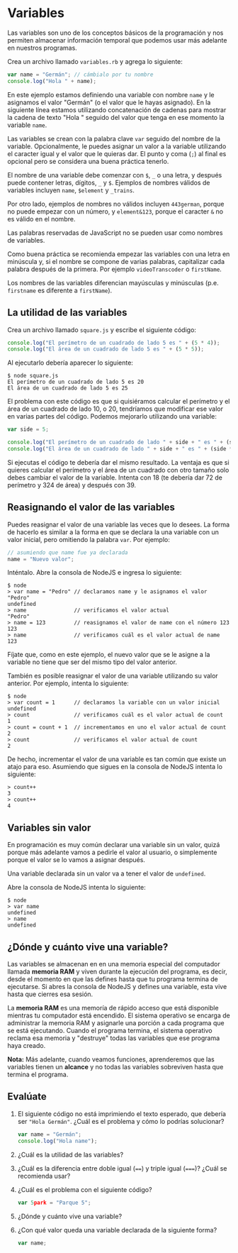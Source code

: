 # Variables

Las variables son uno de los conceptos básicos de la programación y nos permiten almacenar información temporal que podemos usar más adelante en nuestros programas.

Crea un archivo llamado `variables.rb` y agrega lo siguiente:

```js
var name = "Germán"; // cámbialo por tu nombre
console.log("Hola " + name);
```

En este ejemplo estamos definiendo una variable con nombre `name` y le asignamos el valor "Germán" (o el valor que le hayas asignado). En la siguiente línea estamos utilizando concatenación de cadenas para mostrar la cadena de texto "Hola " seguido del valor que tenga en ese momento la variable `name`.

Las variables se crean con la palabra clave `var` seguido del nombre de la variable. Opcionalmente, le puedes asignar un valor a la variable utilizando el caracter igual y el valor que le quieras dar. El punto y coma (`;`) al final es opcional pero se considera una buena práctica tenerlo.

El nombre de una variable debe comenzar con `$`, `_` o una letra, y después puede contener letras, dígitos, `_` y `$`. Ejemplos de nombres válidos de variables incluyen `name`, `$element` y `_trains`.

Por otro lado, ejemplos de nombres no válidos incluyen `443german`, porque no puede empezar con un número, y `element&123`, porque el caracter `&` no es válido en el nombre.

Las palabras reservadas de JavaScript no se pueden usar como nombres de variables.

Como buena práctica se recomienda empezar las variables con una letra en minúscula y, si el nombre se compone de varias palabras, capitalizar cada palabra después de la primera. Por ejemplo `videoTranscoder` o `firstName`.

Los nombres de las variables diferencian mayúsculas y minúsculas (p.e. `firstname` es diferente a `firstName`).

## La utilidad de las variables

Crea un archivo llamado `square.js` y escribe el siguiente código:

```js
console.log("El perímetro de un cuadrado de lado 5 es " + (5 * 4));
console.log("El área de un cuadrado de lado 5 es " + (5 * 5));
```

Al ejecutarlo debería aparecer lo siguiente:

```
$ node square.js
El perímetro de un cuadrado de lado 5 es 20
El área de un cuadrado de lado 5 es 25
```

El problema con este código es que si quisiéramos calcular el perímetro y el área de un cuadrado de lado 10, o 20, tendríamos que modificar ese valor en varias partes del código. Podemos mejorarlo utilizando una variable:

```js
var side = 5;

console.log("El perímetro de un cuadrado de lado " + side + " es " + (side * 4));
console.log("El área de un cuadrado de lado " + side + " es " + (side * side));
```

Si ejecutas el código te debería dar el mismo resultado. La ventaja es que si quieres calcular el perímetro y el área de un cuadrado con otro tamaño solo debes cambiar el valor de la variable. Intenta con 18 (te debería dar 72 de perímetro y 324 de área) y después con 39.

## Reasignando el valor de las variables

Puedes reasignar el valor de una variable las veces que lo desees. La forma de hacerlo es similar a la forma en que se declara la una variable con un valor inicial, pero omitiendo la palabra `var`. Por ejemplo:

```js
// asumiendo que name fue ya declarada
name = "Nuevo valor";
```

Inténtalo. Abre la consola de NodeJS e ingresa lo siguiente:

```
$ node
> var name = "Pedro" // declaramos name y le asignamos el valor "Pedro"
undefined
> name               // verificamos el valor actual
"Pedro"
> name = 123         // reasignamos el valor de name con el número 123
123
> name               // verificamos cuál es el valor actual de name
123
```

Fíjate que, como en este ejemplo, el nuevo valor que se le asigne a la variable no tiene que ser del mismo tipo del valor anterior.

También es posible reasignar el valor de una variable utilizando su valor anterior. Por ejemplo, intenta lo siguiente:

```
$ node
> var count = 1      // declaramos la variable con un valor inicial
undefined
> count              // verificamos cuál es el valor actual de count
1
> count = count + 1  // incrementamos en uno el valor actual de count
2
> count              // verificamos el valor actual de count
2
```

De hecho, incrementar el valor de una variable es tan común que existe un atajo para eso. Asumiendo que sigues en la consola de NodeJS intenta lo siguiente:

```
> count++
3
> count++
4
```

## Variables sin valor

En programación es muy común declarar una variable sin un valor, quizá porque más adelante vamos a pedirle el valor al usuario, o simplemente porque el valor se lo vamos a asignar después.

Una variable declarada sin un valor va a tener el valor de `undefined`.

Abre la consola de NodeJS intenta lo siguiente:

```
$ node
> var name
undefined
> name
undefined
```

## ¿Dónde y cuánto vive una variable?

Las variables se almacenan en en una memoria especial del computador llamada **memoria RAM** y viven durante la ejecución del programa, es decir, desde el momento en que las defines hasta que tu programa termina de ejecutarse. Si abres la consola de NodeJS y defines una variable, esta vive hasta que cierres esa sesión.

La **memoria RAM** es una memoría de rápido acceso que está disponible mientras tu computador está encendido. El sistema operativo se encarga de administrar la memoria RAM y asignarle una porción a cada programa que se está ejecutando. Cuando el programa termina, el sistema operativo reclama esa memoria y "destruye" todas las variables que ese programa haya creado.

**Nota:** Más adelante, cuando veamos funciones, aprenderemos que las variables tienen un **alcance** y no todas las variables sobreviven hasta que termina el programa.

## Evalúate

1. El siguiente código no está imprimiendo el texto esperado, que debería ser `"Hola Germán"`. ¿Cuál es el problema y cómo lo podrías solucionar?

   ```js
   var name = "Germán";
   console.log("Hola name");
	 ```

2. ¿Cuál es la utilidad de las variables?

3. ¿Cuál es la diferencia entre doble igual (`==`) y triple igual (`===`)? ¿Cuál se recomienda usar?

4. ¿Cuál es el problema con el siguiente código?

   ```js
   var 5park = "Parque 5";
	 ```

5. ¿Dónde y cuánto vive una variable?

6. ¿Con qué valor queda una variable declarada de la siguiente forma?

   ```js
   var name;
   ```

